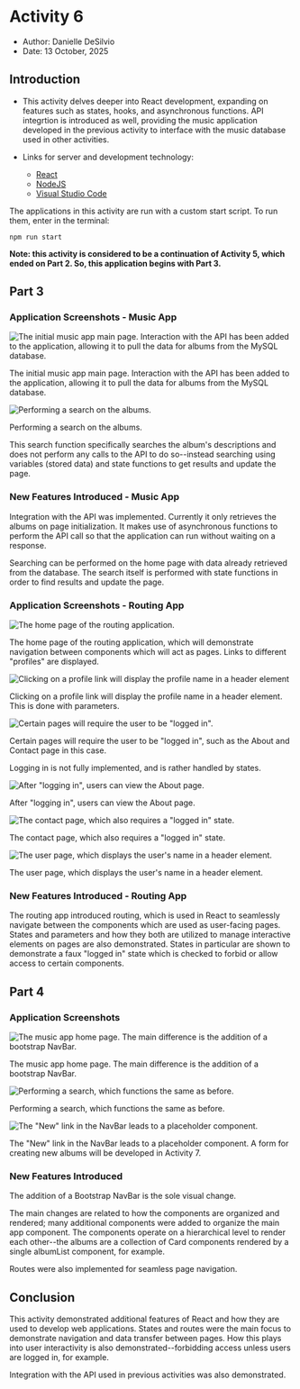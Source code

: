 # Activity 6
- Author: Danielle DeSilvio
- Date: 13 October, 2025

## Introduction

- This activity delves deeper into React development, expanding on features such as states, hooks, and asynchronous functions. API integrtion is introduced as well, providing the music application developed in the previous activity to interface with the music database used in other activities.

- Links for server and development technology:
     - [React](https://react.dev/)
     - [NodeJS](https://nodejs.org/en)
     - [Visual Studio Code](https://code.visualstudio.com/)

The applications in this activity are run with a custom start script. To run them, enter in the terminal:

```
npm run start
```

**Note: this activity is considered to be a continuation of Activity 5, which ended on Part 2. So, this application begins with Part 3.**

## Part 3

### Application Screenshots - Music App

![The initial music app main page. Interaction with the API has been added to the application, allowing it to pull the data for albums from the MySQL database.](./screenshots/0_music_app_home.png  "The initial music app main page. Interaction with the API has been added to the application, allowing it to pull the data for albums from the MySQL database.")

The initial music app main page. Interaction with the API has been added to the application, allowing it to pull the data for albums from the MySQL database.

![Performing a search on the albums.](./screenshots/1_music_app_search.png "Performing a search on the albums.")

Performing a search on the albums.

This search function specifically searches the album's descriptions and does not perform any calls to the API to do so--instead searching using variables (stored data) and state functions to get results and update the page.

### New Features Introduced - Music App

Integration with the API was implemented. Currently it only retrieves the albums on page initialization. It makes use of asynchronous functions to perform the API call so that the application can run without waiting on a response.

Searching can be performed on the home page with data already retrieved from the database. The search itself is performed with state functions in order to find results and update the page.

### Application Screenshots - Routing App

![The home page of the routing application.](./screenshots/2_router_home.png "The home page of the routing application.")

The home page of the routing application, which will demonstrate navigation between components which will act as pages. Links to different "profiles" are displayed.

![Clicking on a profile link will display the profile name in a header element](./screenshots/3_router_friend.png "Clicking on a profile link will display the profile name in a header element")

Clicking on a profile link will display the profile name in a header element. This is done with parameters.

![Certain pages will require the user to be "logged in".](./screenshots/4_router_login.png "Certain pages will require the user to be \"logged in\".")

Certain pages will require the user to be "logged in", such as the About and Contact page in this case.

Logging in is not fully implemented, and is rather handled by states.

![After "logging in", users can view the About page.](./screenshots/5_router_about.png "After \"logging in\", users can view the About page.")

After "logging in", users can view the About page.

![The contact page, which also requires a "logged in" state.](./screenshots/6_router_contact.png "The contact page, which also requires a \"logged in\" state.")

The contact page, which also requires a "logged in" state.

![The user page, which displays the user's name in a header element.](./screenshots/7_router_user.png "The user page, which displays the user's name in a header element.")

The user page, which displays the user's name in a header element.

### New Features Introduced - Routing App

The routing app introduced routing, which is used in React to seamlessly navigate between the components which are used as user-facing pages. States and parameters and how they both are utilized to manage interactive elements on pages are also demonstrated. States in particular are shown to demonstrate a faux "logged in" state which is checked to forbid or allow access to certain components.

## Part 4

### Application Screenshots

![The music app home page. The main difference is the addition of a bootstrap NavBar.](./screenshots/8_music_app.png "The music app home page. The main difference is the addition of a bootstrap NavBar.")

The music app home page. The main difference is the addition of a bootstrap NavBar.

![Performing a search, which functions the same as before.](./screenshots/9_music_app_search.png "Performing a search, which functions the same as before.")

Performing a search, which functions the same as before.

![The "New" link in the NavBar leads to a placeholder component.](./screenshots/10_music_app_placeholder.png "The \"New\" link in the NavBar leads to a placeholder component.")

The "New" link in the NavBar leads to a placeholder component. A form for creating new albums will be developed in Activity 7.

### New Features Introduced

The addition of a Bootstrap NavBar is the sole visual change.

The main changes are related to how the components are organized and rendered; many additional components were added to organize the main app component. The components operate on a hierarchical level to render each other--the albums are a collection of Card components rendered by a single albumList component, for example.

Routes were also implemented for seamless page navigation.

## Conclusion

This activity demonstrated additional features of React and how they are used to develop web applications. States and routes were the main focus to demonstrate navigation and data transfer between pages. How this plays into user interactivity is also demonstrated--forbidding access unless users are logged in, for example.

Integration with the API used in previous activities was also demonstrated.